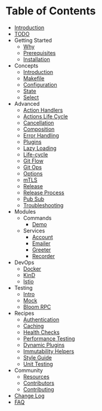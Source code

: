 # Table of Contents

- [Introduction](../README.md)
- [TODO](todo.md)
- Getting Started
  - [Why](introduction/why.md)
  - [Prerequisites](introduction/prerequisites.md)
  - [Installation](introduction/installation.md)
- Concepts
  - [Introduction](concepts/intro.md)
  - [Makefile](concepts/makefile.md)
  - [Configuration](concepts/actions.md)
  - [State](concepts/state.md)
  - [Select](concepts/select.md)
- Advanced
  - [Action Handlers](advanced/action-handlers.md)
  - [Actions Life Cycle](advanced/actions-life-cycle.md)
  - [Cancellation](advanced/cancellation.md)
  - [Composition](advanced/composition.md)
  - [Error Handling](advanced/errors.md)
  - [Plugins](advanced/ivy-migration-guide.md)
  - [Lazy Loading](advanced/lazy.md)
  - [Life-cycle](advanced/life-cycle.md)
  - [Git Flow](advanced/gitflow.md)
  - [Git Ops](advanced/gitops.md)
  - [Options](advanced/options.md)
  - [mTLS](advanced/mtls.md)
  - [Release](advanced/release.md)
  - [Release Process](advanced/release-process.md)
  - [Pub Sub](advanced/pubsub.md)
  - [Troubleshooting](advanced/troubleshooting.md)
- Modules
  - Commands
    - [Demo](../cmd/demo/README.md)
  - Services
    - [Account](../srv/account/README.md)
    - [Emailer](../srv/emailer/README.md)
    - [Greeter](../srv/greeter/README.md)
    - [Recorder](../srv/recorder/README.md)
- DevOps
  - [Docker](devops/docker.md)
  - [KinD](devops/kind.md)
  - [Istio](devops/istio.md)
- Testing
  - [Intro](testing/testing.md)
  - [Mock](testing/mock.md)
  - [Bloom RPC](testing/bloomrpc.md)
- Recipes
  - [Authentication](recipes/authentication.md)
  - [Caching](recipes/cache.md)
  - [Health Checks](recipes/component-events-from-ngxs.md)
  - [Performance Testing](recipes/debouncing-actions.md)
  - [Dynamic Plugins](recipes/dynamic-plugins.md)
  - [Immutability Helpers](recipes/immutability-helpers.md)
  - [Style Guide](recipes/style-guide.md)
  - [Unit Testing](recipes/unit-testing.md)
- Community
  - [Resources](community/awesome.md)
  - [Contributors](community/contributors.md)
  - [Contributing](community/contributing.md)
- [Change Log](../CHANGELOG.md)
- [FAQ](faq/howto.md)

